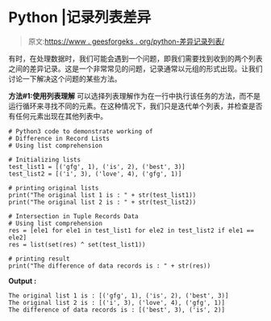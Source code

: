 # Python |记录列表差异

> 原文:[https://www . geesforgeks . org/python-差异记录列表/](https://www.geeksforgeeks.org/python-difference-in-record-lists/)

有时，在处理数据时，我们可能会遇到一个问题，即我们需要找到收到的两个列表之间的差异记录。这是一个非常常见的问题，记录通常以元组的形式出现。让我们讨论一下解决这个问题的某些方法。

**方法#1:使用列表理解**
可以选择列表理解作为在一行中执行该任务的方法，而不是运行循环来寻找不同的元素。在这种情况下，我们只是迭代单个列表，并检查是否有任何元素出现在其他列表中。

```
# Python3 code to demonstrate working of
# Difference in Record Lists
# Using list comprehension

# Initializing lists
test_list1 = [('gfg', 1), ('is', 2), ('best', 3)]
test_list2 = [('i', 3), ('love', 4), ('gfg', 1)]

# printing original lists
print("The original list 1 is : " + str(test_list1))
print("The original list 2 is : " + str(test_list2))

# Intersection in Tuple Records Data
# Using list comprehension
res = [ele1 for ele1 in test_list1 for ele2 in test_list2 if ele1 == ele2]
res = list(set(res) ^ set(test_list1))

# printing result
print("The difference of data records is : " + str(res))
```

**Output :**

```
The original list 1 is : [('gfg', 1), ('is', 2), ('best', 3)]
The original list 2 is : [('i', 3), ('love', 4), ('gfg', 1)]
The difference of data records is : [('best', 3), ('is', 2)]

```
